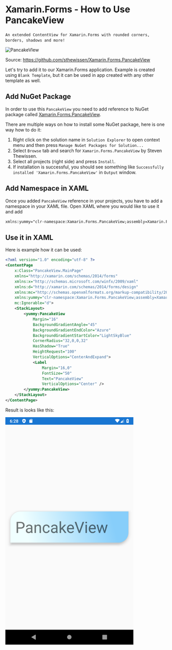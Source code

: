 # Xamarin.Forms - How to Use PancakeView

`An extended ContentView for Xamarin.Forms with rounded corners, borders, shadows and more!`

![PancakeVIew](https://github.com/sthewissen/Xamarin.Forms.PancakeView/raw/master/images/pancake.gif)

Source: https://github.com/sthewissen/Xamarin.Forms.PancakeView

Let's try to add it to our Xamarin.Forms application. Example is created using `Blank Template`, but it can be used in app created with any other template as well.

## Add NuGet Package

In order to use this `PancakeView` you need to add reference to NuGet package called 
[Xamarin.Forms.PancakeView](https://www.nuget.org/packages/Xamarin.Forms.PancakeView).

There are multiple ways on how to install some NuGet package, here is one way how to do it:

1. Right click on the solution name in `Solution Explorer` to open context menu and then press `Manage NuGet Packages for Solution...`
2. Select `Browse` tab and search for `Xamarin.Forms.PancakeView` by Steven Thewissen.
3. Select all projects (right side) and press `Install`.
4. If installation is successful, you should see something like `Successfully installed 'Xamarin.Forms.PancakeView'` in `Output` window.

## Add Namespace in XAML

Once you added `PancakeView` reference in your projects, you have to add a namespace in your XAML file.
Open XAML where you would like to use it and add 

```xml
xmlns:yummy="clr-namespace:Xamarin.Forms.PancakeView;assembly=Xamarin.Forms.PancakeView"
```

## Use it in XAML

Here is example how it can be used:

```xml
<?xml version="1.0" encoding="utf-8" ?>
<ContentPage
    x:Class="PancakeView.MainPage"
    xmlns="http://xamarin.com/schemas/2014/forms"
    xmlns:x="http://schemas.microsoft.com/winfx/2009/xaml"
    xmlns:d="http://xamarin.com/schemas/2014/forms/design"
    xmlns:mc="http://schemas.openxmlformats.org/markup-compatibility/2006"
    xmlns:yummy="clr-namespace:Xamarin.Forms.PancakeView;assembly=Xamarin.Forms.PancakeView"
    mc:Ignorable="d">
    <StackLayout>
        <yummy:PancakeView
            Margin="16"
            BackgroundGradientAngle="45"
            BackgroundGradientEndColor="Azure"
            BackgroundGradientStartColor="LightSkyBlue"
            CornerRadius="32,0,0,32"
            HasShadow="True"
            HeightRequest="100"
            VerticalOptions="CenterAndExpand">
            <Label
                Margin="16,0"
                FontSize="50"
                Text="PancakeView"
                VerticalOptions="Center" />
        </yummy:PancakeView>
    </StackLayout>
</ContentPage>
```

Result is looks like this:

<img src="PancakeView.png" width=400/>
